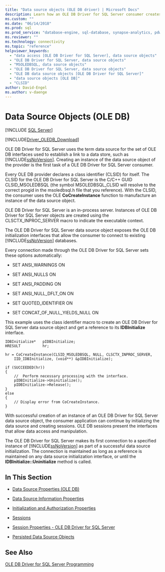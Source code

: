 ```yaml
---
title: "Data source objects (OLE DB driver) | Microsoft Docs"
description: Learn how an OLE DB Driver for SQL Server consumer creates an instance of a data source object for a provider.
ms.custom: ""
ms.date: "06/14/2018"
ms.prod: sql
ms.prod_service: "database-engine, sql-database, synapse-analytics, pdw"
ms.reviewer: ""
ms.technology: connectivity
ms.topic: "reference"
helpviewer_keywords: 
  - "data access [OLE DB Driver for SQL Server], data source objects"
  - "OLE DB Driver for SQL Server, data source objects"
  - "MSOLEDBSQL, data source objects"
  - "OLE DB Driver for SQL Server, data source objects"
  - "OLE DB data source objects [OLE DB Driver for SQL Server]"
  - "data source objects [OLE DB]"
  - "CLSID"
author: David-Engel
ms.author: v-daenge
---
```

# Data Source Objects (OLE DB)
[!INCLUDE [SQL Server](../../../includes/applies-to-version/sql-asdb-asdbmi-asa-pdw.md)]

[!INCLUDE[Driver_OLEDB_Download](../../../includes/driver_oledb_download.md)]

  OLE DB Driver for SQL Server uses the term data source for the set of OLE DB interfaces used to establish a link to a data store, such as [!INCLUDE[ssNoVersion](../../../includes/ssnoversion-md.md)]. Creating an instance of the data source object of the provider is the first task of a OLE DB Driver for SQL Server consumer.  
  
 Every OLE DB provider declares a class identifier (CLSID) for itself. The CLSID for the OLE DB Driver for SQL Server is the C/C++ GUID CLSID_MSOLEDBSQL (the symbol MSOLEDBSQL_CLSID will resolve to the correct progid in the msoledbsql.h file that you reference). With the CLSID, the consumer uses the OLE **CoCreateInstance** function to manufacture an instance of the data source object.  
  
 OLE DB Driver for SQL Server is an in-process server. Instances of OLE DB Driver for SQL Server objects are created using the CLSCTX_INPROC_SERVER macro to indicate the executable context.  
  
 The OLE DB Driver for SQL Server data source object exposes the OLE DB initialization interfaces that allow the consumer to connect to existing [!INCLUDE[ssNoVersion](../../../includes/ssnoversion-md.md)] databases.  
  
 Every connection made through the OLE DB Driver for SQL Server sets these options automatically:  
  
-   SET ANSI_WARNINGS ON  
  
-   SET ANSI_NULLS ON  
  
-   SET ANSI_PADDING ON  
  
-   SET ANSI_NULL_DFLT_ON ON  
  
-   SET QUOTED_IDENTIFIER ON  
  
-   SET CONCAT_OF_NULL_YIELDS_NULL ON  
  
 This example uses the class identifier macro to create an OLE DB Driver for SQL Server data source object and get a reference to its **IDBInitialize** interface.  
  
```  
IDBInitialize*   pIDBInitialize;  
HRESULT          hr;  
  
hr = CoCreateInstance(CLSID_MSOLEDBSQL, NULL, CLSCTX_INPROC_SERVER,  
    IID_IDBInitialize, (void**) &pIDBInitialize);  
  
if (SUCCEEDED(hr))  
{  
    //  Perform necessary processing with the interface.  
    pIDBInitialize->Uninitialize();  
    pIDBInitialize->Release();  
}  
else  
{  
    // Display error from CoCreateInstance.  
}  
```  
  
 With successful creation of an instance of an OLE DB Driver for SQL Server data source object, the consumer application can continue by initializing the data source and creating sessions. OLE DB sessions present the interfaces that allow data access and manipulation.  
  
 The OLE DB Driver for SQL Server makes its first connection to a specified instance of [!INCLUDE[ssNoVersion](../../../includes/ssnoversion-md.md)] as part of a successful data source initialization. The connection is maintained as long as a reference is maintained on any data source initialization interface, or until the **IDBInitialize::Uninitialize** method is called.  
  
## In This Section  
  
-   [Data Source Properties &#40;OLE DB&#41;](../../oledb/ole-db-data-source-objects/data-source-properties-ole-db.md)  
  
-   [Data Source Information Properties](../../oledb/ole-db-data-source-objects/data-source-information-properties.md)  
  
-   [Initialization and Authorization Properties](../../oledb/ole-db-data-source-objects/initialization-and-authorization-properties.md)  
  
-   [Sessions](../../oledb/ole-db-data-source-objects/sessions.md)  
  
-   [Session Properties - OLE DB Driver for SQL Server](../../oledb/ole-db-data-source-objects/session-properties-oledb-driver-for-sql-server.md)  
  
-   [Persisted Data Source Objects](../../oledb/ole-db-data-source-objects/persisted-data-source-objects.md)  
  
## See Also  
 [OLE DB Driver for SQL Server Programming](../../oledb/ole-db/oledb-driver-for-sql-server-programming.md)  
  
  
